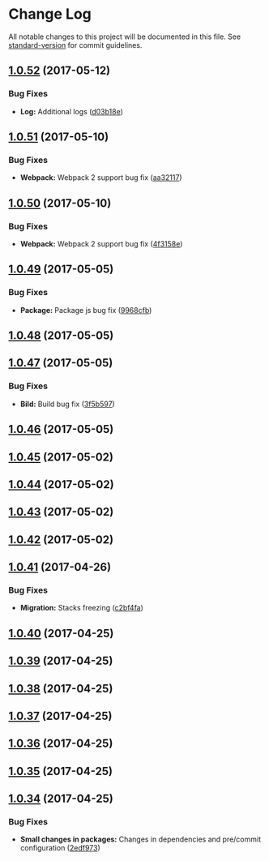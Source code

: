 # Change Log

All notable changes to this project will be documented in this file. See [standard-version](https://github.com/conventional-changelog/standard-version) for commit guidelines.

<a name="1.0.52"></a>
## [1.0.52](https://github.com/CrazySquirrel/AnimationFrame/compare/v1.0.51...v1.0.52) (2017-05-12)


### Bug Fixes

* **Log:** Additional logs ([d03b18e](https://github.com/CrazySquirrel/AnimationFrame/commit/d03b18e))



<a name="1.0.51"></a>
## [1.0.51](https://github.com/CrazySquirrel/AnimationFrame/compare/v1.0.50...v1.0.51) (2017-05-10)


### Bug Fixes

* **Webpack:** Webpack 2 support bug fix ([aa32117](https://github.com/CrazySquirrel/AnimationFrame/commit/aa32117))



<a name="1.0.50"></a>
## [1.0.50](https://github.com/CrazySquirrel/AnimationFrame/compare/v1.0.49...v1.0.50) (2017-05-10)


### Bug Fixes

* **Webpack:** Webpack 2 support bug fix ([4f3158e](https://github.com/CrazySquirrel/AnimationFrame/commit/4f3158e))



<a name="1.0.49"></a>
## [1.0.49](https://github.com/CrazySquirrel/AnimationFrame/compare/v1.0.48...v1.0.49) (2017-05-05)


### Bug Fixes

* **Package:** Package js bug fix ([9968cfb](https://github.com/CrazySquirrel/AnimationFrame/commit/9968cfb))



<a name="1.0.48"></a>
## [1.0.48](https://github.com/CrazySquirrel/AnimationFrame/compare/v1.0.47...v1.0.48) (2017-05-05)



<a name="1.0.47"></a>
## [1.0.47](https://github.com/CrazySquirrel/AnimationFrame/compare/v1.0.46...v1.0.47) (2017-05-05)


### Bug Fixes

* **Bild:** Build bug fix ([3f5b597](https://github.com/CrazySquirrel/AnimationFrame/commit/3f5b597))



<a name="1.0.46"></a>
## [1.0.46](https://github.com/CrazySquirrel/AnimationFrame/compare/v1.0.45...v1.0.46) (2017-05-05)



<a name="1.0.45"></a>
## [1.0.45](https://github.com/CrazySquirrel/AnimationFrame/compare/v1.0.44...v1.0.45) (2017-05-02)



<a name="1.0.44"></a>
## [1.0.44](https://github.com/CrazySquirrel/AnimationFrame/compare/v1.0.43...v1.0.44) (2017-05-02)



<a name="1.0.43"></a>
## [1.0.43](https://github.com/CrazySquirrel/AnimationFrame/compare/v1.0.42...v1.0.43) (2017-05-02)



<a name="1.0.42"></a>
## [1.0.42](https://github.com/CrazySquirrel/AnimationFrame/compare/v1.0.41...v1.0.42) (2017-05-02)



<a name="1.0.41"></a>
## [1.0.41](https://github.com/CrazySquirrel/AnimationFrame/compare/v1.0.40...v1.0.41) (2017-04-26)


### Bug Fixes

* **Migration:** Stacks freezing ([c2bf4fa](https://github.com/CrazySquirrel/AnimationFrame/commit/c2bf4fa))



<a name="1.0.40"></a>
## [1.0.40](https://github.com/CrazySquirrel/AnimationFrame/compare/v1.0.39...v1.0.40) (2017-04-25)



<a name="1.0.39"></a>
## [1.0.39](https://github.com/CrazySquirrel/AnimationFrame/compare/v1.0.38...v1.0.39) (2017-04-25)



<a name="1.0.38"></a>
## [1.0.38](https://github.com/CrazySquirrel/AnimationFrame/compare/v1.0.37...v1.0.38) (2017-04-25)



<a name="1.0.37"></a>
## [1.0.37](https://github.com/CrazySquirrel/AnimationFrame/compare/v1.0.36...v1.0.37) (2017-04-25)



<a name="1.0.36"></a>
## [1.0.36](https://github.com/CrazySquirrel/AnimationFrame/compare/v1.0.35...v1.0.36) (2017-04-25)



<a name="1.0.35"></a>
## [1.0.35](https://github.com/CrazySquirrel/AnimationFrame/compare/v1.0.34...v1.0.35) (2017-04-25)



<a name="1.0.34"></a>
## [1.0.34](https://github.com/CrazySquirrel/AnimationFrame/compare/v1.0.33...v1.0.34) (2017-04-25)


### Bug Fixes

* **Small changes in packages:** Changes in dependencies and pre/commit configuration ([2edf973](https://github.com/CrazySquirrel/AnimationFrame/commit/2edf973))
